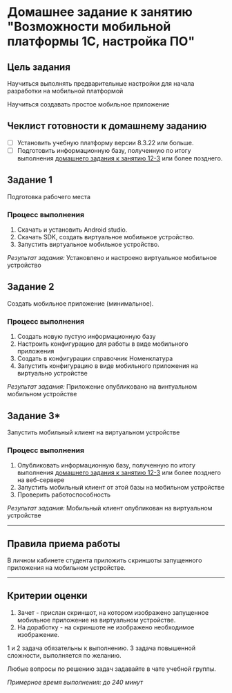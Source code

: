 # Домашнее задание к занятию "Возможности мобильной платформы 1С, настройка ПО"

## Цель задания

Научиться выполнять предварительные настройки для начала разработки на  мобильной платформой

Научиться создавать простое мобильное приложение

## Чеклист готовности к домашнему заданию

- [ ] Установить учебную платформу версии 8.3.22 или больше.
- [ ] Подготовить информационную базу, полученную по итогу выполнения [домашнего задания к занятию 12-3](../BSP/homework-12-3.md) или более позднего.

## Задание 1
Подготовка рабочего места

### Процесс выполнения
1. Скачать и установить Android studio.
2. Скачать SDK, создать виртуальное мобильное устройство.
3. Запустить виртуальное мобильное устройство.
 
*Результат задания:* 
Установлено и настроено виртуальное мобильное устройство

## Задание 2
Создать мобильное приложение (минимальное).

### Процесс выполнения
1. Создать новую пустую информационную базу
2. Настроить конфигурацию для работы в виде мобильного приложения
3. Создать в конфигурации справочник Номенклатура
4. Запустить конфигурацию в виде мобильного приложения на виртуально устройстве

*Результат задания:* 
Приложение опубликовано на винтуальном мобильном устройстве


## Задание 3*
Запустить мобильный клиент на виртуальном устройстве

### Процесс выполнения
1. Опубликовать информационную базу, полученную по итогу выполнения [домашнего задания к занятию 12-3](../BSP/homework-12-3.md) или более позднего на веб-сервере
2. Запустить мобильный клиент от этой базы на мобильном устройстве
3. Проверить работоспособность

*Результат задания:* 
Мобильный клиент опубликован на виртуальном устройстве


------

## Правила приема работы

В личном кабинете студента приложить скриншоты запущенного приложения на мобильном устройстве.

------
## Критерии оценки

1. Зачет - прислан скриншот, на котором изображено запущенное мобильное приложение на виртуальном устройстве.
2. На доработку - на скриншоте не изображено необходимое изображение.

1 и 2 задача обязательны к выполнению. 3 задача повышенной сложности, выполняется по желанию.

Любые вопросы по решению задач задавайте в чате учебной группы.

*Примерное время выполнения: до 240 минут*

